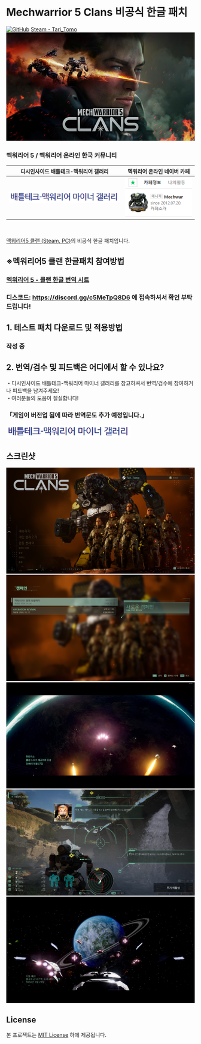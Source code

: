 # Mechwarrior 5 Clans 비공식 한글 패치
[![GitHub](https://img.shields.io/badge/License-MIT-yellow.svg)](https://github.com/TariTomo/MechwarriorOnline-Korean-Localization/blob/master/LICENSE)
[Steam - Tari_Tomo](https://steamcommunity.com/id/Tari_Tomo/)
![맥워리어 온라인 비공식 한글패치](./screenshots/main.jpg)

### 멕워리어 5 / 멕워리어 온라인 한국 커뮤니티
| 디시인사이드 배틀테크-맥워리어 갤러리 | 멕워리어 온라인 네이버 카페 |
|:-------------:|:-------------:|
| [![디시인사이드 배틀테크-맥워리어 갤러리](./screenshots/dcgall.jpg)](https://gall.dcinside.com/mgallery/board/lists?id=mwo) | [![멕워리어 온라인 네이버 카페](./screenshots/navercafe.PNG)](https://cafe.naver.com/mechon) |

<br>

[맥워리어5 클랜 (Steam, PC)](https://store.steampowered.com/app/2000890/MechWarrior_5_Clans)의 비공식 한글 패치입니다.<br>

<!-- #### 모든 수정사항은 [여기](./version_history.md) 에서 확인이 가능합니다. -->


## ※멕워리어5 클랜 한글패치 참여방법
### [멕워리어 5 - 클랜 한글 번역 시트](https://docs.google.com/spreadsheets/d/1AoHF1gcY2FjVotVW_V6Uytf4zo-XGO7SFd5NrAFoggg/edit?usp=sharing)
### 디스코드: https://discord.gg/c5MeTpQ8D6 에 접속하셔서 확인 부탁드립니다!

## 1. 테스트 패치 다운로드 및 적용방법
### 작성 중
<!--
## 1. 테스트 패치 다운로드 및 적용방법
### ([「`스팀 창작마당`」](https://steamcommunity.com/sharedfiles/filedetails/?id=2518884137)에서 모드를 구독하였을시 모드파일의 다운로드는 불필요합니다.)
1. [Release](https://github.com/angel606k/Mechwarrior-5-Korean-Localization/releases/latest)에 있는 최신버전의 한글패치를 다운로드 합니다.<br>
(※ Mechwarrior-5-Korean-Language_<버전>.zip 파일을 다운로드 합니다.)<br>
(※ Source code 의 다운로드는 불필요 합니다.)
2. 맥워리어5가 설치된 디렉터리 (일반적으로 `C:\Program files\Steam\steamapps\common\MechWarrior 5 Mercenaries`)로 이동합니다.
3. 다운로드 한 모드파일 [「`Mechwarrior-5-Korean-Mod_<버전>.zip`」](https://github.com/angel606k/Mechwarrior-5-Korean-Localization/tree/master/Build))을 `\MW5Mercs\Mods` 에 압축 해제합니다. (Mods 폴더가 없으시면 새 폴더를 작성 후 압축해제)
  (※ Mods 폴더 이하에 Korean 폴더가 존재하여야 정상입니다.)
4. 다운로드 한 언어파일 [「`Mechwarrior-5-Korean-Language_<버전>.zip`」](https://github.com/angel606k/Mechwarrior-5-Korean-Localization/releases/latest))을 `\MW5Mercs\Content` 에 압축 해제합니다.
  (※ Content 폴더 이하에 Localization 폴더가 존재햐여야 정상입니다.)
5. 멕워리어5 클랜를 실행하여 MODS -> Korean Localization_<버전> 모드를 활성화 후 게임을 재시작합니다.
6. 재시작 후 Options -> Language 옵션을 Korea(South Korea)으로 선택하시면 언어 변경이 완료됩니다.
  (※ 한국어(북한) 언어는 번역 디버그용입니다.) 
-->
## 2. 번역/검수 및 피드백은 어디에서 할 수 있나요?
・디시인사이드 배틀테크-맥워리어 마이너 갤러리를 참고하셔서 번역/검수에 참여하거나 피드백을 남겨주세요!<br>
・여러분들의 도움이 절실합니다!<br>
### 「게임이 버전업 됨에 따라 번역문도 추가 예정입니다.」

[![멕워리어 5 - 클랜 한글 번역 시트](./screenshots/dcgall.jpg)](https://docs.google.com/spreadsheets/d/1AoHF1gcY2FjVotVW_V6Uytf4zo-XGO7SFd5NrAFoggg/edit?usp=sharing)

## 스크린샷
![한글패치 적용 스크린샷 1](./screenshots/1.png)
![한글패치 적용 스크린샷 2](./screenshots/2.png)
![한글패치 적용 스크린샷 3](./screenshots/3.png)
![한글패치 적용 스크린샷 4](./screenshots/4.png)
![한글패치 적용 스크린샷 5](./screenshots/5.png)

## License

본 프로젝트는 [MIT License](./LICENSE) 하에 제공됩니다.
